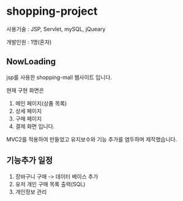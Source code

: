 # shopping-project


사용기술 : JSP, Servlet, mySQL, jQueary

개발인원 : 1명(혼자)


## NowLoading
jsp를 사용한 shopping-mall 웹사이트 입니다.

현재 구현 화면은 
1. 메인 페이지(상품 목록)
2. 상세 페이지
3. 구매 페이지
4. 결제 화면
입니다.

MVC2를 적용하여 만들었고 유지보수와 기능 추가를 염두하며 제작했습니다.

## 기능추가 일정
1. 장바구니 구매 -> 데이터 베이스 추가
2. 유저 개인 구매 목록 출력(SQL)
3. 개인정보 관리
